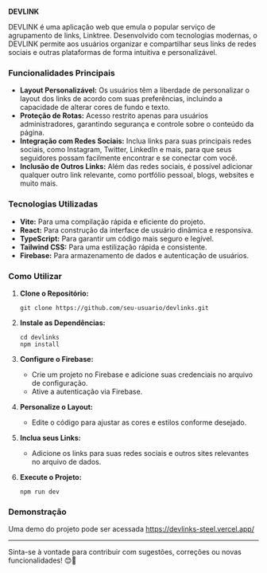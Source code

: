 **DEVLINK**

DEVLINK é uma aplicação web que emula o popular serviço de agrupamento de links, Linktree. Desenvolvido com tecnologias modernas, o DEVLINK permite aos usuários organizar e compartilhar seus links de redes sociais e outras plataformas de forma intuitiva e personalizável.

### Funcionalidades Principais

- **Layout Personalizável:** Os usuários têm a liberdade de personalizar o layout dos links de acordo com suas preferências, incluindo a capacidade de alterar cores de fundo e texto.
- **Proteção de Rotas:** Acesso restrito apenas para usuários administradores, garantindo segurança e controle sobre o conteúdo da página.
- **Integração com Redes Sociais:** Inclua links para suas principais redes sociais, como Instagram, Twitter, LinkedIn e mais, para que seus seguidores possam facilmente encontrar e se conectar com você.
- **Inclusão de Outros Links:** Além das redes sociais, é possível adicionar qualquer outro link relevante, como portfólio pessoal, blogs, websites e muito mais.

### Tecnologias Utilizadas

- **Vite:** Para uma compilação rápida e eficiente do projeto.
- **React:** Para construção da interface de usuário dinâmica e responsiva.
- **TypeScript:** Para garantir um código mais seguro e legível.
- **Tailwind CSS:** Para uma estilização rápida e consistente.
- **Firebase:** Para armazenamento de dados e autenticação de usuários.

### Como Utilizar

1. **Clone o Repositório:**
   ```
   git clone https://github.com/seu-usuario/devlinks.git
   ```

2. **Instale as Dependências:**
   ```
   cd devlinks
   npm install
   ```

3. **Configure o Firebase:**
   - Crie um projeto no Firebase e adicione suas credenciais no arquivo de configuração.
   - Ative a autenticação via Firebase.

4. **Personalize o Layout:**
   - Edite o código para ajustar as cores e estilos conforme desejado.

5. **Inclua seus Links:**
   - Adicione os links para suas redes sociais e outros sites relevantes no arquivo de dados.

6. **Execute o Projeto:**
   ```
   npm run dev
   ```

### Demonstração

Uma demo do projeto pode ser acessada https://devlinks-steel.vercel.app/


---

Sinta-se à vontade para contribuir com sugestões, correções ou novas funcionalidades! 😊🚀
